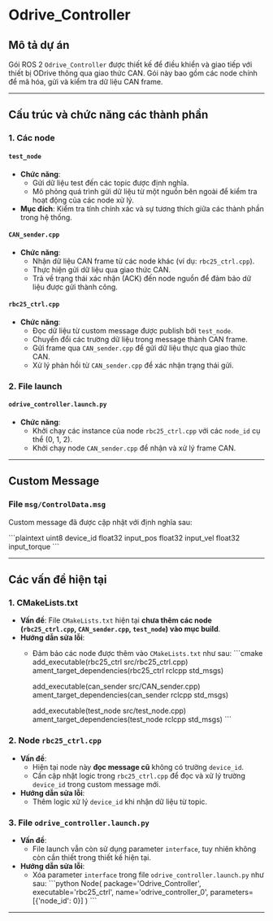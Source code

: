 
# Odrive_Controller

## Mô tả dự án

Gói ROS 2 `Odrive_Controller` được thiết kế để điều khiển và giao tiếp với thiết bị ODrive thông qua giao thức CAN. Gói này bao gồm các node chính để mã hóa, gửi và kiểm tra dữ liệu CAN frame.

---

## Cấu trúc và chức năng các thành phần

### 1. **Các node**

#### `test_node`
- **Chức năng**: 
  - Gửi dữ liệu test đến các topic được định nghĩa.
  - Mô phỏng quá trình gửi dữ liệu từ một nguồn bên ngoài để kiểm tra hoạt động của các node xử lý.
- **Mục đích**: Kiểm tra tính chính xác và sự tương thích giữa các thành phần trong hệ thống.

#### `CAN_sender.cpp`
- **Chức năng**:
  - Nhận dữ liệu CAN frame từ các node khác (ví dụ: `rbc25_ctrl.cpp`).
  - Thực hiện gửi dữ liệu qua giao thức CAN.
  - Trả về trạng thái xác nhận (ACK) đến node nguồn để đảm bảo dữ liệu được gửi thành công.

#### `rbc25_ctrl.cpp`
- **Chức năng**:
  - Đọc dữ liệu từ custom message được publish bởi `test_node`.
  - Chuyển đổi các trường dữ liệu trong message thành CAN frame.
  - Gửi frame qua `CAN_sender.cpp` để gửi dữ liệu thực qua giao thức CAN.
  - Xử lý phản hồi từ `CAN_sender.cpp` để xác nhận trạng thái gửi.

### 2. **File launch**

#### `odrive_controller.launch.py`
- **Chức năng**:
  - Khởi chạy các instance của node `rbc25_ctrl.cpp` với các `node_id` cụ thể (0, 1, 2).
  - Khởi chạy node `CAN_sender.cpp` để nhận và xử lý frame CAN.

---

## Custom Message

### File `msg/ControlData.msg`
Custom message đã được cập nhật với định nghĩa sau:

\`\`\`plaintext
uint8 device_id
float32 input_pos
float32 input_vel
float32 input_torque
\`\`\`

---

## Các vấn đề hiện tại

### 1. **CMakeLists.txt**
- **Vấn đề**: File `CMakeLists.txt` hiện tại **chưa thêm các node (`rbc25_ctrl.cpp`, `CAN_sender.cpp`, `test_node`) vào mục build**.
- **Hướng dẫn sửa lỗi**:
  - Đảm bảo các node được thêm vào `CMakeLists.txt` như sau:
    \`\`\`cmake
    add_executable(rbc25_ctrl src/rbc25_ctrl.cpp)
    ament_target_dependencies(rbc25_ctrl rclcpp std_msgs)

    add_executable(can_sender src/CAN_sender.cpp)
    ament_target_dependencies(can_sender rclcpp std_msgs)

    add_executable(test_node src/test_node.cpp)
    ament_target_dependencies(test_node rclcpp std_msgs)
    \`\`\`

### 2. **Node `rbc25_ctrl.cpp`**
- **Vấn đề**: 
  - Hiện tại node này **đọc message cũ** không có trường `device_id`.
  - Cần cập nhật logic trong `rbc25_ctrl.cpp` để đọc và xử lý trường `device_id` trong custom message mới.
- **Hướng dẫn sửa lỗi**:
  - Thêm logic xử lý `device_id` khi nhận dữ liệu từ topic.

### 3. **File `odrive_controller.launch.py`**
- **Vấn đề**:
  - File launch vẫn còn sử dụng parameter `interface`, tuy nhiên không còn cần thiết trong thiết kế hiện tại.
- **Hướng dẫn sửa lỗi**:
  - Xóa parameter `interface` trong file `odrive_controller.launch.py` như sau:
    \`\`\`python
    Node(
        package='Odrive_Controller',
        executable='rbc25_ctrl',
        name='odrive_controller_0',
        parameters=[{'node_id': 0}]
    )
    \`\`\`

---

